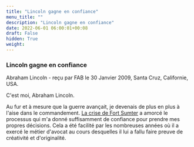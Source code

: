 ```yaml
---
title: "Lincoln gagne en confiance"
menu_title: ""
description: "Lincoln gagne en confiance"
date: 2022-06-01 06:00:01+00:08
draft: False
hidden: True
weight:
---
```

### Lincoln gagne en confiance

Abraham Lincoln - reçu par FAB le 30 Janvier 2009, Santa Cruz, Californie, USA.

C'est moi, Abraham Lincoln.

Au fur et à mesure que la guerre avançait, je devenais de plus en plus à l'aise dans le commandement. [La crise de Fort Sumter](/fr-contemporary-messages/fr-contemporary-messages-by-date-order/fr-contemporary-messages-2009/fr-2009-1-30-1-fab-abraham-lincoln/) a amorcé le processus qui m'a donné suffisamment de confiance pour prendre mes propres décisions. Cela a été facilité par les nombreuses années  où il a exercé le métier d'avocat au cours desquelles il lui a fallu faire preuve de créativité et d'originalité.
